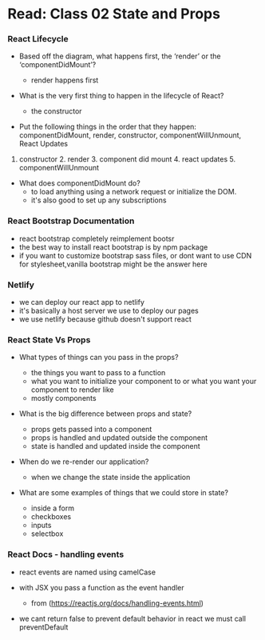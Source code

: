# Read: Class 02 State and Props

### React Lifecycle
- Based off the diagram, what happens first, the ‘render’ or the ‘componentDidMount’?
	- render happens first

- What is the very first thing to happen in the lifecycle of React?
	- the constructor

- Put the following things in the order that they happen: componentDidMount, render, constructor, componentWillUnmount, React Updates
1. constructor 2. render 3. component did mount 4. react updates 5. componentWillUnmount

- What does componentDidMount do?
	- to load anything using a network request or initialize the DOM.
	- it's also good to set up any subscriptions

### React Bootstrap Documentation
- react bootstrap completely reimplement bootsr
- the best way to install react bootstrap is by npm package
- if you want to customize bootstrap sass files, or dont want to use CDN for stylesheet,vanilla bootstrap might be the answer here

### Netlify
- we can deploy our react app to netlify
- it's basically a host server we use to deploy our pages
- we use netlify because github doesn't support react

### React State Vs Props

- What types of things can you pass in the props?
	- the things you want to pass to a function
	 - what you want to initialize your component to or what you want your component to render like
	- mostly components
- What is the big difference between props and state?
	- props gets passed into a component
	- props is handled and updated outside the component
	- state is handled and updated inside the component
	

- When do we re-render our application?
	 - when we change the state inside the application

- What are some examples of things that we could store in state?
	- inside a form 
	- checkboxes
	- inputs
	- selectbox


### React Docs - handling events
- react events are named using camelCase
- with JSX you pass a function as the event handler
	- from (https://reactjs.org/docs/handling-events.html)
 
- we cant return false to prevent default behavior in react we must call preventDefault


